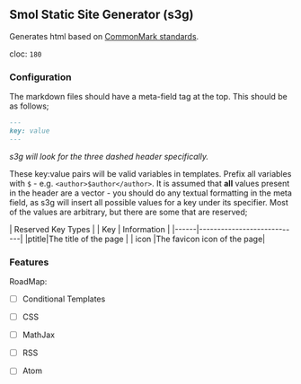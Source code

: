 Smol Static Site Generator (s3g)
----
Generates html based on [CommonMark standards](https://spec.commonmark.org/0.30).

cloc: `180`

### Configuration
The markdown files should have a meta-field tag at the top. This should be as follows;

```md
---
key: value
---
```
*s3g will look for the three dashed header specifically.*

These key:value pairs will be valid variables in templates. Prefix all variables with `$` - e.g. `<author>$author</author>`. It is assumed that **all** values present in the header are a vector - you should do any textual formatting in the meta field, as s3g will insert all possible values for a key under its specifier. Most of the values are arbitrary, but there are some that are reserved;

|  Reserved Key Types               |
| Key  | Information                |
|------|----------------------------|
|ptitle|The title of the page       |
| icon |The favicon icon of the page|

### Features
RoadMap:
 - [ ] Conditional Templates
 - [ ] CSS
 - [ ] MathJax
 - [ ] RSS
 - [ ] Atom


